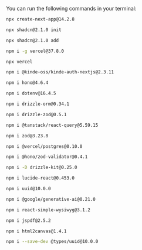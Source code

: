 You can run the following commands in your terminal:

```bash
npx create-next-app@14.2.8
```

```bash
npx shadcn@2.1.0 init
```

```bash
npx shadcn@2.1.0 add
```

```bash
npm i -g vercel@37.8.0
```

```bash
npx vercel
```

```bash
npm i @kinde-oss/kinde-auth-nextjs@2.3.11
```

```bash
npm i hono@4.6.4
```

```bash
npm i dotenv@16.4.5
```

```bash
npm i drizzle-orm@0.34.1
```

```bash
npm i drizzle-zod@0.5.1
```

```bash
npm i @tanstack/react-query@5.59.15
```

```bash
npm i zod@3.23.8
```

```bash
npm i @vercel/postgres@0.10.0
```

```bash
npm i @hono/zod-validator@0.4.1
```

```bash
npm i -D drizzle-kit@0.25.0
```

```bash
npm i lucide-react@0.453.0
```

```bash
npm i uuid@10.0.0
```

```bash
npm i @google/generative-ai@0.21.0
```

```bash
npm i react-simple-wysiwyg@3.1.2
```

```bash
npm i jspdf@2.5.2
```

```bash
npm i html2canvas@1.4.1
```

```bash
npm i --save-dev @types/uuid@10.0.0
```

<!-- ```bash
npx create-next-app@14.2.8

npx shadcn@2.1.0 init
npx shadcn@2.1.0 add

npm i -g vercel@37.8.0
npx vercel
npm i @kinde-oss/kinde-auth-nextjs@2.3.11
npm i hono@4.6.4
npm i dotenv@16.4.5
npm i drizzle-orm@0.34.1
npm i drizzle-zod@0.5.1
npm i @tanstack/react-query@5.59.15
npm i zod@3.23.8
npm i @vercel/postgres@0.10.0
npm i @hono/zod-validator@0.4.1
npm i -D drizzle-kit@0.25.0
npm i lucide-react@0.453.0
npm i uuid@10.0.0
npm i --save-dev @types/uuid@10.0.0

``` -->

